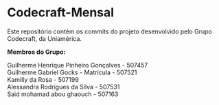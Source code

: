 # Codecraft-Mensal
Este repositório contém os commits do projeto desenvolvido pelo Grupo Codecraft, da Uniamérica.

**Membros do Grupo:** <br>

Guilherme Henrique Pinheiro Gonçalves - 507457 <br>
Guilherme Gabriel Gocks - Matrícula - 507521 <br>
Kamilly da Rosa - 507199 <br>
Alessandra Rodrigues da Silva - 507531   
Said mohamad abou ghaouch - 507163
